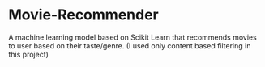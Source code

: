 # Movie-Recommender
A machine learning model based on Scikit Learn that recommends movies to user based on their taste/genre. (I used only content based filtering in this project)
